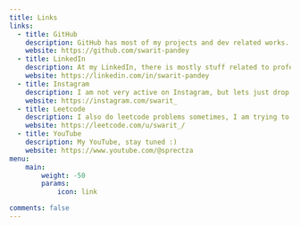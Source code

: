```yaml
---
title: Links
links:
  - title: GitHub
    description: GitHub has most of my projects and dev related works.
    website: https://github.com/swarit-pandey
  - title: LinkedIn
    description: At my LinkedIn, there is mostly stuff related to professional work experience.
    website: https://linkedin.com/in/swarit-pandey
  - title: Instagram
    description: I am not very active on Instagram, but lets just drop it here.
    website: https://instagram.com/swarit_
  - title: Leetcode
    description: I also do leetcode problems sometimes, I am trying to do one a day but phew!
    website: https://leetcode.com/u/swarit_/
  - title: YouTube
    description: My YouTube, stay tuned :)
    website: https://www.youtube.com/@sprectza
menu:
    main: 
        weight: -50
        params:
            icon: link

comments: false
---
```


